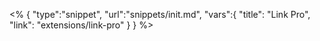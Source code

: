 <% {
	"type":"snippet", "url":"snippets/init.md", "vars":{
		"title": "Link Pro",
		"link": "extensions\/link-pro"
	}
} %>
